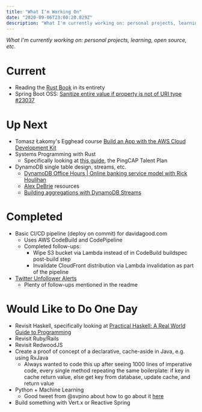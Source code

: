 ```yaml
---
title: "What I'm Working On"
date: "2020-09-06T23:00:20.829Z"
description: "What I'm currently working on: personal projects, learning, open source, etc."
---
```


_What I'm currently working on: personal projects, learning, open source, etc._

# Current

- Reading the [Rust Book](https://doc.rust-lang.org/book/) in its entirety
- Spring Boot OSS: [Sanitize entire value if property is not of URI type #23037](https://github.com/spring-projects/spring-boot/issues/23037)

# Up Next

- Tomasz Łakomy's Egghead course [Build an App with the AWS Cloud Development Kit](https://egghead.io/courses/build-an-app-with-the-aws-cloud-development-kit)
- Systems Programming with Rust
    - Specifically looking at [this guide](https://github.com/pingcap/talent-plan), the PingCAP Talent Plan
- DynamoDB single table design, streams, etc.
    - [DynamoDB Office Hours | Online banking service model with Rick Houlihan](https://www.twitch.tv/videos/689452191)
    - [Alex DeBrie](https://www.alexdebrie.com/) resources
    - [Building aggregations with DynamoDB Streams](https://acloudguru.com/blog/engineering/building-aggregations-with-dynamodb-streams)

# Completed

- Basic CI/CD pipeline (deploy on commit) for davidagood.com
    - Uses AWS CodeBuild and CodePipeline
    - Completed follow-ups:
        - Wipe S3 bucket via Lambda instead of in CodeBuild buildspec post-build step
        - Invalidate CloudFront distribution via Lambda invalidation as part of the pipeline
- [Twitter Unfollower Alerts](https://github.com/helloworldless/twitter-unfollower-alerts)
    - Plenty of follow-ups mentioned in the readme
    
    
# Would Like to Do One Day

- Revisit Haskell, specifically looking at [Practical Haskell: A Real World Guide to Programming](https://www.apress.com/gp/book/9781484244791)
- Revisit Ruby/Rails
- Revisit RedwoodJS
- Create a proof of concept of a declarative, cache-aside in Java, e.g. using RxJava
    - Always wanted to code this up after seeing 1000 lines of imperative code, every single method repeating the same boilerplate: if key in cache return value, else get key from database, update cache, and return value
- Python + Machine Learning
    - Good tweet from @svpino about how to go about it [here](https://twitter.com/svpino/status/1302107301424369664?s=20)
- Build something with Vert.x or Reactive Spring
